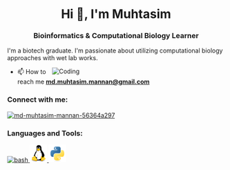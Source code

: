 <h1 align="center">Hi 👋, I'm Muhtasim </h1>
<h3 align="center">Bioinformatics & Computational Biology Learner</h3>

I'm a biotech graduate. I'm passionate about utilizing computational biology approaches with wet lab works. 

<img align="right" alt="Coding" width="400" src="https://i.giphy.com/media/v1.Y2lkPTc5MGI3NjExcGxmcTFkc3h3aGp5ZHM5eWxxbTN3ajN5bHIzdmw2cmM0czhzbWRhdSZlcD12MV9pbnRlcm5hbF9naWZfYnlfaWQmY3Q9Zw/zdhgBtpANvh6G6ERNz/giphy.gif">

- 📫 How to reach me **md.muhtasim.mannan@gmail.com**

<h3 align="left">Connect with me:</h3>
<p align="left">
<a href="https://linkedin.com/in/md-muhtasim-mannan-56364a297" target="blank"><img align="center" src="https://raw.githubusercontent.com/rahuldkjain/github-profile-readme-generator/master/src/images/icons/Social/linked-in-alt.svg" alt="md-muhtasim-mannan-56364a297" height="30" width="40" /></a>
</p>

<h3 align="left">Languages and Tools:</h3>
<p align="left"> <a href="https://www.gnu.org/software/bash/" target="_blank" rel="noreferrer"> <img src="https://www.vectorlogo.zone/logos/gnu_bash/gnu_bash-icon.svg" alt="bash" width="40" height="40"/> </a> <a href="https://www.linux.org/" target="_blank" rel="noreferrer"> <img src="https://raw.githubusercontent.com/devicons/devicon/master/icons/linux/linux-original.svg" alt="linux" width="40" height="40"/> </a> <a href="https://www.python.org" target="_blank" rel="noreferrer"> <img src="https://raw.githubusercontent.com/devicons/devicon/master/icons/python/python-original.svg" alt="python" width="40" height="40"/> </a> </p>
